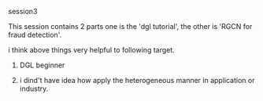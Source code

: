 session3

This session contains 2 parts one is the 'dgl tutorial', the other is 'RGCN for fraud detection'.

i think above things very helpful to following target.

1. DGL beginner

2. i dind't have idea how apply the heterogeneous manner in application or industry.
